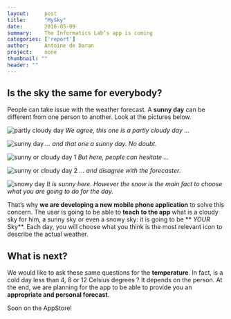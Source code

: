 ```yaml
---
layout:     post
title:      "MySky"
date:       2016-05-09
summary:    The Informatics Lab’s app is coming
categories: ['report']
author: 	Antoine de Daran
project:    none
thumbnail: ""
header: ""
---
```


## Is the sky the same for everybody?
People can take issue with the weather forecast. A **sunny day** can be different from one person to another. Look at the pictures below.

![partly cloudy day](https://upload.wikimedia.org/wikipedia/commons/0/00/Flickr_-_Nicholas_T_-_Partly_Cloudy.jpg)
<cite>We agree, this one is a partly cloudy day …</cite>

![sunny day](https://darcynorman.net/wp-content/uploads/2011/04/2011-04-24-easter-sun-day.jpg)
<cite>… and that one a sunny day. No doubt.</cite>

![sunny or cloudy day 1](http://soviet-off.com/data/out/6/IMG_413094.jpg)
<cite>But here, people can hesitate …</cite>

![sunny or cloudy day 2](http://soviet-off.com/data/out/6/IMG_414284.jpg)
<cite>… and disagree with the forecaster.</cite>

![snowy day](https://www.harpcolumn.com/wp-content/uploads/2014/11/Snow-row.jpg)
<cite>It is sunny here. However the snow is the main fact to choose what you are going to do for the day.</cite>

That’s why **we are developing a new mobile phone application** to solve this concern.
The user is going to be able to **teach to the app** what is a cloudy sky for him, a sunny sky or even a snowy sky: it is going to be ** *YOUR* Sky**. Each day, you will choose what you think is the most relevant icon to describe the actual weather.

## What is next?
We would like to ask these same questions for the **temperature**. In fact, is a cold day less than 4, 8 or 12 Celsius degrees ? It depends on the person.
At the end, we are planning for the app to be able to provide you an **appropriate and personal forecast**.

Soon on the AppStore!



